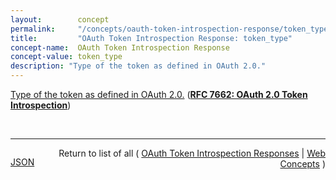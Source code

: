 ```yaml
---
layout:        concept
permalink:     "/concepts/oauth-token-introspection-response/token_type"
title:         "OAuth Token Introspection Response: token_type"
concept-name:  OAuth Token Introspection Response
concept-value: token_type
description: "Type of the token as defined in OAuth 2.0."
---
```


[Type of the token as defined in OAuth 2.0.](https://datatracker.ietf.org/doc/html/rfc7662#section-2.2 "Read documentation for OAuth Token Introspection Response &#34;token_type&#34;") (**[RFC 7662: OAuth 2.0 Token Introspection](/specs/IETF/RFC/7662 "This specification defines a method for a protected resource to query an OAuth 2.0 authorization server to determine the active state of an OAuth 2.0 token and to determine meta-information about this token. OAuth 2.0 deployments can use this method to convey information about the authorization context of the token from the authorization server to the protected resource.")**)

<br/>
<hr/>

<p style="float : left"><a href="./token_type.json" title="JSON representing this particular Web Concept value">JSON</a></p>
<p style="text-align: right">Return to list of all ( <a href="../oauth-token-introspection-response/">OAuth Token Introspection Responses</a> | <a href="../">Web Concepts</a> )</p>
